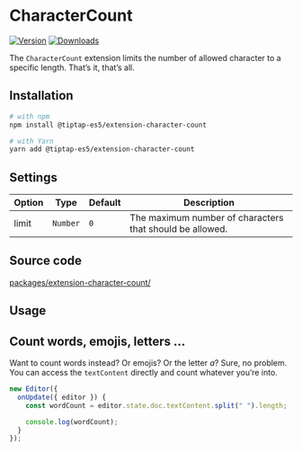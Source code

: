 # CharacterCount

[![Version](https://img.shields.io/npm/v/@tiptap-es5/extension-character-count.svg?label=version)](https://www.npmjs.com/package/@tiptap-es5/extension-character-count)
[![Downloads](https://img.shields.io/npm/dm/@tiptap-es5/extension-character-count.svg)](https://npmcharts.com/compare/@tiptap-es5/extension-character-count?minimal=true)

The `CharacterCount` extension limits the number of allowed character to a specific length. That’s it, that’s all.

## Installation

```bash
# with npm
npm install @tiptap-es5/extension-character-count

# with Yarn
yarn add @tiptap-es5/extension-character-count
```

## Settings

| Option | Type     | Default | Description                                              |
| ------ | -------- | ------- | -------------------------------------------------------- |
| limit  | `Number` | `0`     | The maximum number of characters that should be allowed. |

## Source code

[packages/extension-character-count/](https://github.com/ueberdosis/tiptap/blob/main/packages/extension-character-count/)

## Usage

<demo name="Extensions/CharacterCount" />

## Count words, emojis, letters …

Want to count words instead? Or emojis? Or the letter _a_? Sure, no problem. You can access the `textContent` directly and count whatever you’re into.

```js
new Editor({
  onUpdate({ editor }) {
    const wordCount = editor.state.doc.textContent.split(" ").length;

    console.log(wordCount);
  }
});
```
